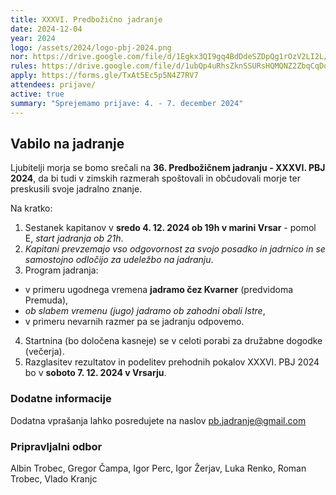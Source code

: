 ```yaml
---
title: XXXVI. Predbožično jadranje
date: 2024-12-04
year: 2024
logo: /assets/2024/logo-pbj-2024.png
nor: https://drive.google.com/file/d/1Egkx3QI9gq4BdDdeSZDpQg1rOzV2LI2L/view?usp=sharing
rules: https://drive.google.com/file/d/1ubQp4uRhsZknSSURsHQMQNZ2ZbqCqDqU/view?usp=sharing
apply: https://forms.gle/TxAt5Ec5p5N4Z7RV7
attendees: prijave/
active: true
summary: "Sprejemamo prijave: 4. - 7. december 2024"
---
```


## Vabilo na jadranje
Ljubitelji morja se bomo srečali na **36. Predbožičnem jadranju - XXXVI. PBJ 2024**, da bi tudi v zimskih razmerah spoštovali in občudovali morje ter preskusili svoje jadralno znanje.

Na kratko:
1. Sestanek kapitanov v **sredo 4. 12. 2024 ob 19h v marini Vrsar** - pomol E, *start jadranja ob 21h*.
2. *Kapitani prevzemajo vso odgovornost za svojo posadko in jadrnico in se samostojno odločijo za udeležbo na jadranju*.
3. Program jadranja:
 - v primeru ugodnega vremena **jadramo čez Kvarner** (predvidoma Premuda),
 - *ob slabem vremenu (jugo) jadramo ob zahodni obali Istre*,
 - v primeru nevarnih razmer pa se jadranju odpovemo.
4. Startnina (bo določena kasneje) se v celoti porabi za družabne dogodke (večerja).
5. Razglasitev rezultatov in podelitev prehodnih pokalov XXXVI. PBJ 2024 bo v **soboto 7. 12. 2024 v Vrsarju**.

### Dodatne informacije
Dodatna vprašanja lahko posredujete na naslov [pb.jadranje@gmail.com](mailto:pb.jadranje@gmail.com)

### Pripravljalni odbor
Albin Trobec, Gregor Čampa, Igor Perc, Igor Žerjav, Luka Renko, Roman Trobec, Vlado Kranjc